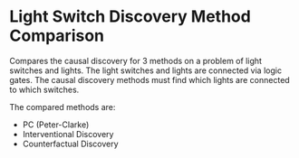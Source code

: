 # Light Switch Discovery Method Comparison

Compares the causal discovery for 3 methods on a problem of light switches and lights.
The light switches and lights are connected via logic gates.
The causal discovery methods must find which lights are connected to which switches.

The compared methods are:

- PC (Peter-Clarke)
- Interventional Discovery
- Counterfactual Discovery
